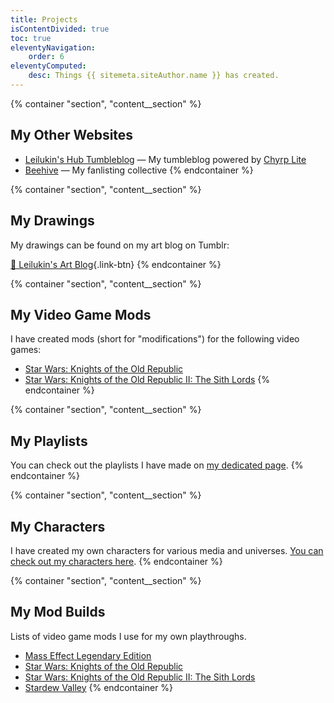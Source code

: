 ```yaml
---
title: Projects
isContentDivided: true
toc: true
eleventyNavigation:
    order: 6
eleventyComputed:
    desc: Things {{ sitemeta.siteAuthor.name }} has created.
---
```


{% container "section", "content__section" %}
## My Other Websites
* [Leilukin's Hub Tumbleblog](https://tumbleblog.leilukin.com/) — My tumbleblog powered by [Chyrp Lite](https://chyrplite.net/)
* [Beehive](https://fan.leilukin.com/) — My fanlisting collective
{% endcontainer %}

{% container "section", "content__section" %}
## My Drawings

My drawings can be found on my art blog on Tumblr:

[🎨 Leilukin's Art Blog](https://leilukinart.tumblr.com/){.link-btn}
{% endcontainer %}

{% container "section", "content__section" %}
## My Video Game Mods

I have created mods (short for "modifications") for the following video games:

* [Star Wars: Knights of the Old Republic](./videogamemods/kotor1)
* [Star Wars: Knights of the Old Republic II: The Sith Lords](./videogamemods/kotor2)
{% endcontainer %}

{% container "section", "content__section" %}
## My Playlists

You can check out the playlists I have made on [my dedicated page](./playlists/).
{% endcontainer %}

{% container "section", "content__section" %}
## My Characters

I have created my own characters for various media and universes. [You can check out my characters here](https://www.notion.so/leilukin/Leilukin-s-Characters-b377e277f01b4474945e85cf4cb15ada?pvs=4).
{% endcontainer %}

{% container "section", "content__section" %}
## My Mod Builds

Lists of video game mods I use for my own playthroughs.

* [Mass Effect Legendary Edition](https://docs.google.com/document/d/1Hhh_31ZlplT06UaVVwf1so7PnIBRCbT60tCBNn7zHiQ/edit)
* [Star Wars: Knights of the Old Republic](https://docs.google.com/document/d/1BTMJ1c-NOjU9q7qNftZac6jkOPluyucILglovcHtiaI/edit)
* [Star Wars: Knights of the Old Republic II: The Sith Lords](https://docs.google.com/document/d/15HbD-k-D8WHrp10IjIryAguhq7k2W94pkuGys7Z7xNM/edit)
* [Stardew Valley](https://docs.google.com/document/d/1LMMd3yRtLYb35A7oNEN1hRUsoe9-vo2MfMxcM2Wq0MI/edit)
{% endcontainer %}
